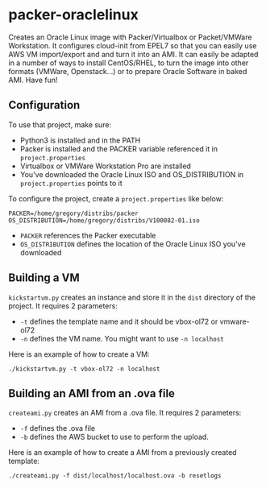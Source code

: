 # packer-oraclelinux

Creates an Oracle Linux image with Packer/Virtualbox or Packet/VMWare Workstation. It configures cloud-init from EPEL7 so that you can easily use AWS VM import/export and and turn it into an AMI. It can easily be adapted in a number of ways to install CentOS/RHEL, to turn the image into other formats (VMWare, Openstack...) or to prepare Oracle Software in baked AMI. Have fun!

## Configuration

To use that project, make sure:
- Python3 is installed and in the PATH
- Packer is installed and the PACKER variable referenced it in ```project.properties```
- Virtualbox or VMWare Workstation Pro are installed
- You've downloaded the Oracle Linux ISO and OS_DISTRIBUTION in ```project.properties``` points to it

To configure the project, create a ```project.properties``` like below:

```
PACKER=/home/gregory/distribs/packer
OS_DISTRIBUTION=/home/gregory/distribs/V100082-01.iso
```

- ```PACKER``` references the Packer executable
- ```OS_DISTRIBUTION``` defines the location of the Oracle Linux ISO you've downloaded

## Building a VM

```kickstartvm.py``` creates an instance and store it in the ```dist``` directory of the project. It requires 2 parameters:
- ```-t``` defines the template name and it should be vbox-ol72 or vmware-ol72
- ```-n``` defines the VM name. You might want to use ```-n localhost```

Here is an example of how to create a VM:

```
./kickstartvm.py -t vbox-ol72 -n localhost
```

## Building an AMI from an .ova file

```createami.py``` creates an AMI from a .ova file. It requires 2 parameters:
- ```-f``` defines the .ova file
- ```-b``` defines the AWS bucket to use to perform the upload.

Here is an example of how to create a AMI from a previously created template:

```
./createami.py -f dist/localhost/localhost.ova -b resetlogs
```

